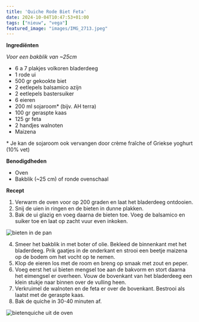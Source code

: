 ```yaml
---
title: 'Quiche Rode Biet Feta'
date: 2024-10-04T10:47:53+01:00
tags: ["nieuw", "vega"]
featured_image: "images/IMG_2713.jpeg"
---
```


**Ingrediënten**

*Voor een bakblik van ~25cm*
- 6 a 7 plakjes volkoren bladerdeeg
- 1 rode ui
- 500 gr gekookte biet
- 2 eetlepels balsamico azijn
- 2 eetlepels bastersuiker
- 6 eieren
- 200 ml sojaroom\* (bijv. AH terra)
- 100 gr geraspte kaas
- 125 gr feta
- 2 handjes walnoten
- Maizena

\* Je kan de sojaroom ook vervangen door crème fraîche of Griekse yoghurt (10% vet)

**Benodigdheden**
- Oven
- Bakblik (~25 cm) of ronde ovenschaal

**Recept**
1. Verwarm de oven voor op 200 graden en laat het bladerdeeg ontdooien.
2. Snij de uien in ringen en de bieten in dunne plakken.
3. Bak de ui glazig en voeg daarna de bieten toe. Voeg de balsamico en suiker toe en laat op zacht vuur even inkoken.

![bieten in de pan](/IMG_2705.jpeg)

4. Smeer het bakblik in met boter of olie. Bekleed de binnenkant met het bladerdeeg. Prik gaatjes in de onderkant en strooi een beetje maizena op de bodem om het vocht op te nemen.
5. Klop de eieren los met de room en breng op smaak met zout en peper.
7. Voeg eerst het ui bieten mengsel toe aan de bakvorm en stort daarna het eimengsel er overheen. Vouw de bovenkant van het bladerdeeg een klein stukje naar binnen over de vulling heen.
8. Verkruimel de walnoten en de feta er over de bovenkant. Bestrooi als laatst met de geraspte kaas.  
9. Bak de quiche in 30-40 minuten af.

![bietenquiche uit de oven](/IMG_2706.jpeg)
